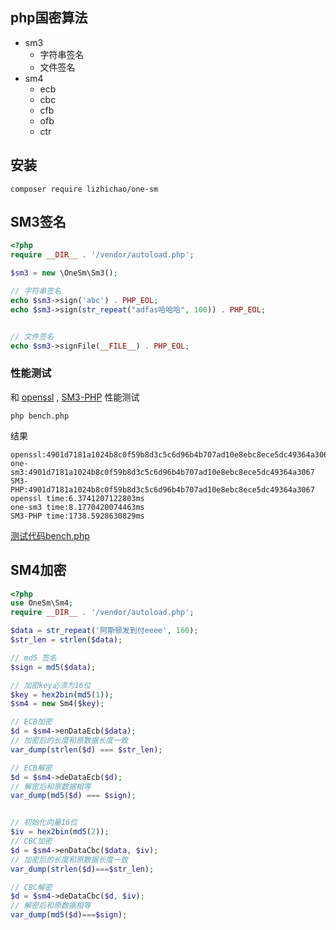 ## php国密算法

- sm3
    - 字符串签名
    - 文件签名
- sm4
    - ecb
    - cbc
    - cfb
    - ofb
    - ctr

## 安装

```shell 
composer require lizhichao/one-sm
``` 

## SM3签名
```php
<?php
require __DIR__ . '/vendor/autoload.php';

$sm3 = new \OneSm\Sm3();

// 字符串签名
echo $sm3->sign('abc') . PHP_EOL;
echo $sm3->sign(str_repeat("adfas哈哈哈", 100)) . PHP_EOL;


// 文件签名
echo $sm3->signFile(__FILE__) . PHP_EOL;
```
### 性能测试
和 [openssl](https://github.com/openssl/openssl) , [SM3-PHP](https://github.com/DongyunLee/SM3-PHP) 性能测试

```shell
php bench.php
```
结果
```
openssl:4901d7181a1024b8c0f59b8d3c5c6d96b4b707ad10e8ebc8ece5dc49364a3067
one-sm3:4901d7181a1024b8c0f59b8d3c5c6d96b4b707ad10e8ebc8ece5dc49364a3067
SM3-PHP:4901d7181a1024b8c0f59b8d3c5c6d96b4b707ad10e8ebc8ece5dc49364a3067
openssl time:6.3741207122803ms
one-sm3 time:8.1770420074463ms
SM3-PHP time:1738.5928630829ms

```
[测试代码bench.php](https://github.com/lizhichao/sm/blob/master/bench.php)


## SM4加密

```php
<?php
use OneSm\Sm4;
require __DIR__ . '/vendor/autoload.php';

$data = str_repeat('阿斯顿发到付eeee', 160);
$str_len = strlen($data);

// md5 签名
$sign = md5($data);

// 加密key必须为16位
$key = hex2bin(md5(1));
$sm4 = new Sm4($key);

// ECB加密
$d = $sm4->enDataEcb($data);
// 加密后的长度和原数据长度一致
var_dump(strlen($d) === $str_len);

// ECB解密
$d = $sm4->deDataEcb($d);
// 解密后和原数据相等
var_dump(md5($d) === $sign);


// 初始化向量16位
$iv = hex2bin(md5(2));
// CBC加密
$d = $sm4->enDataCbc($data, $iv);
// 加密后的长度和原数据长度一致
var_dump(strlen($d)===$str_len);

// CBC解密
$d = $sm4->deDataCbc($d, $iv);
// 解密后和原数据相等
var_dump(md5($d)===$sign);

```
